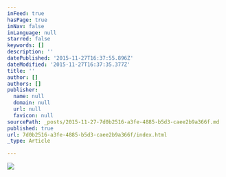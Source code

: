 ```yaml
---
inFeed: true
hasPage: true
inNav: false
inLanguage: null
starred: false
keywords: []
description: ''
datePublished: '2015-11-27T16:37:55.896Z'
dateModified: '2015-11-27T16:37:35.377Z'
title: ''
author: []
authors: []
publisher:
  name: null
  domain: null
  url: null
  favicon: null
sourcePath: _posts/2015-11-27-7d0b2516-a3fe-4885-b5d3-caee2b9a366f.md
published: true
url: 7d0b2516-a3fe-4885-b5d3-caee2b9a366f/index.html
_type: Article

---
```

![](https://the-grid-user-content.s3-us-west-2.amazonaws.com/155bee36-1a77-42c0-af25-8add24207a09.jpg)
